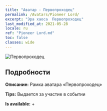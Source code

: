 ```yaml
---
title: "Аватар - Первопроходец"
permalink: /Avatars/Pioneer Lord/
excerpt: "Эра хаоса  Первопроходец"
last_modified_at: 2021-05-28
locale: ru
ref: "Pioneer Lord.md"
toc: false
classes: wide
---
```

 ![Первопроходец](/images/a/avatarFrame_33.png)

## Подробности

 **Описание:** Рамка аватара «Первопроходец» 

 **Tips:** Выдается за участие в событии 

 **Is available:**  + 

